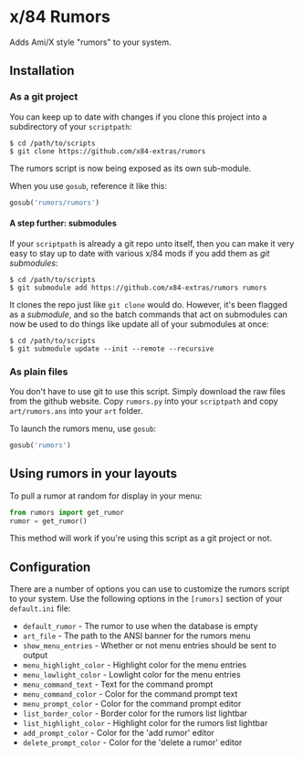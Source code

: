# x/84 Rumors

Adds Ami/X style "rumors" to your system.

## Installation

### As a git project

You can keep up to date with changes if you clone this project into a
subdirectory of your `scriptpath`:

    $ cd /path/to/scripts
	$ git clone https://github.com/x84-extras/rumors

The rumors script is now being exposed as its own sub-module.

When you use `gosub`, reference it like this:

```python
gosub('rumors/rumors')
```

#### A step further: submodules

If your `scriptpath` is already a git repo unto itself, then you can make it
very easy to stay up to date with various x/84 mods if you add them as
*git submodules*:

    $ cd /path/to/scripts
	$ git submodule add https://github.com/x84-extras/rumors rumors

It clones the repo just like `git clone` would do. However, it's been flagged
as a *submodule*, and so the batch commands that act on submodules can now
be used to do things like update all of your submodules at once:

    $ cd /path/to/scripts
	$ git submodule update --init --remote --recursive

### As plain files

You don't have to use git to use this script. Simply download the raw files
from the github website. Copy `rumors.py` into your `scriptpath` and copy
`art/rumors.ans` into your `art` folder.

To launch the rumors menu, use `gosub`:

```python
gosub('rumors')
```

## Using rumors in your layouts

To pull a rumor at random for display in your menu:

```python
from rumors import get_rumor
rumor = get_rumor()
```

This method will work if you're using this script as a git project or not.

## Configuration

There are a number of options you can use to customize the rumors script to
your system. Use the following options in the `[rumors]` section of your
`default.ini` file:

- `default_rumor` - The rumor to use when the database is empty
- `art_file` - The path to the ANSI banner for the rumors menu
- `show_menu_entries` - Whether or not menu entries should be sent to output
- `menu_highlight_color` - Highlight color for the menu entries
- `menu_lowlight_color` - Lowlight color for the menu entries
- `menu_command_text` - Text for the command prompt
- `menu_command_color` - Color for the command prompt text
- `menu_prompt_color` - Color for the command prompt editor
- `list_border_color` - Border color for the rumors list lightbar
- `list_highlight_color` - Highlight color for the rumors list lightbar
- `add_prompt_color` - Color for the 'add rumor' editor
- `delete_prompt_color` - Color for the 'delete a rumor' editor
